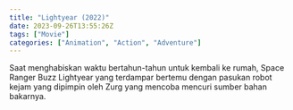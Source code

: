 ```yaml
---
title: "Lightyear (2022)"
date: 2023-09-26T13:55:26Z
tags: ["Movie"]
categories: ["Animation", "Action", "Adventure"]
---
```


Saat menghabiskan waktu bertahun-tahun untuk kembali ke rumah, Space Ranger Buzz Lightyear yang terdampar bertemu dengan pasukan robot kejam yang dipimpin oleh Zurg yang mencoba mencuri sumber bahan bakarnya.

  <mux-player stream-type="on-demand"
  src="https://kp3d-my.sharepoint.com/personal/ryoo_kp3d_onmicrosoft_com/_layouts/15/download.aspx?share=EUJV2Xx9jelGs1ISRM0HZ0UBYE7kxZL2YVMC-v4zL9xg4Q" metadata-video-title="Lightyear (2022)" prefer-playback="mse" controls>
  </mux-player>
  
  
  <script src="https://cdn.jsdelivr.net/npm/@mux/mux-player"></script>
  
   <script id="8tZJr4ZmCgeUdrsx8Ie8NC02W1xftFhfH02kzCG01TX944" type="application/ld+json">
 {
  "@context": "https://schema.org/",
  "@type": "VideoObject",
  "name": "Lightyear (2022)",
  "contentUrl": "https://stream.mux.com/8tZJr4ZmCgeUdrsx8Ie8NC02W1xftFhfH02kzCG01TX944.m3u8",
  "thumbnailUrl": "https://www.themoviedb.org/t/p/original/v6JNUbCKfyoW3WwnLr8qZfjQhNF.jpg?width=314&fit_mode=preserve&time=25",
  "uploadDate": "2023-09-26T13:55:26Z",
}

</script>

